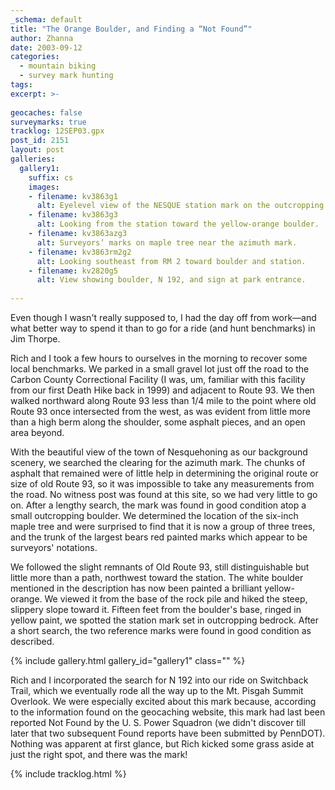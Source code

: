 ```yaml
---
_schema: default
title: "The Orange Boulder, and Finding a “Not Found”"
author: Zhanna
date: 2003-09-12
categories:
  - mountain biking
  - survey mark hunting
tags:
excerpt: >- 
  
geocaches: false
surveymarks: true
tracklog: 12SEP03.gpx
post_id: 2151
layout: post  
galleries:
  gallery1:
    suffix: cs
    images:
    - filename: kv3863g1
      alt: Eyelevel view of the NESQUE station mark on the outcropping.     
    - filename: kv3863g3
      alt: Looking from the station toward the yellow-orange boulder.   
    - filename: kv3863azg3
      alt: Surveyors’ marks on maple tree near the azimuth mark.      
    - filename: kv3863rm2g2
      alt: Looking southeast from RM 2 toward boulder and station. 
    - filename: kv2820g5
      alt: View showing boulder, N 192, and sign at park entrance.           
      
---
```


Even though I wasn't really supposed to, I had the day off from work—and what better way to spend it than to go for a ride (and hunt benchmarks) in Jim Thorpe. 

Rich and I took a few hours to ourselves in the morning to recover some local benchmarks. We parked in a small gravel lot just off the road to the Carbon County Correctional Facility (I was, um, familiar with this facility from our first Death Hike back in 1999) and adjacent to Route 93. We then walked northward along Route 93 less than 1/4 mile to the point where old Route 93 once intersected from the west, as was evident from little more than a high berm along the shoulder, some asphalt pieces, and an open area beyond.

With the beautiful view of the town of Nesquehoning as our background scenery, we searched the clearing for the azimuth mark. The chunks of asphalt that remained were of little help in determining the original route or size of old Route 93, so it was impossible to take any measurements from the road. No witness post was found at this site, so we had very little to go on. After a lengthy search, the mark was found in good condition atop a small outcropping boulder. We determined the location of the six-inch maple tree and were surprised to find that it is now a group of three trees, and the trunk of the largest bears red painted marks which appear to be surveyors' notations.

We followed the slight remnants of Old Route 93, still distinguishable but little more than a path, northwest toward the station. The white boulder mentioned in the description has now been painted a brilliant yellow-orange. We viewed it from the base of the rock pile and hiked the steep, slippery slope toward it. Fifteen feet from the boulder's base, ringed in yellow paint, we spotted the station mark set in outcropping bedrock. After a short search, the two reference marks were found in good condition as described.

{% include gallery.html gallery_id="gallery1" class="" %}

Rich and I incorporated the search for N 192 into our ride on Switchback Trail, which we eventually rode all the way up to the Mt. Pisgah Summit Overlook. We were especially excited about this mark because, according to the information found on the geocaching website, this mark had last been reported Not Found by the U. S. Power Squadron (we didn't discover till later that two subsequent Found reports have been submitted by PennDOT). Nothing was apparent at first glance, but Rich kicked some grass aside at just the right spot, and there was the mark! 

{% include tracklog.html %}